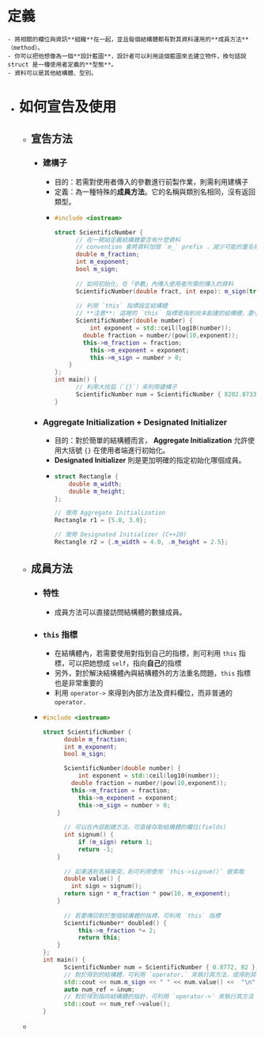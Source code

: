 # 定義
	- 將相關的欄位與資訊**組織**在一起，並且每個結構體都有對其資料運用的**成員方法**（method）。
	- 你可以把他想像為一個**設計藍圖**，設計者可以利用這個藍圖來去建立物件，換句話說 struct 是一種使用者定義的**型態**。
	- 資料可以是其他結構體、型別。
- # 如何宣告及使用
	- ## 宣告方法
		- ### 建構子
			- 目的：若需對使用者傳入的參數進行前製作業，則需利用建構子
			- 定義：為一種特殊的**成員方法**。它的名稱與類別名相同，沒有返回類型。
			- ```cpp
			  #include <iostream>
			  
			  struct ScientificNumber {
			    	// 在一開始定義結構體要含有什麼資料
			    	// convention 會將資料加個 `m_` prefix ，減少可能的重名機會
			    	double m_fraction;
			    	int m_exponent;
			    	bool m_sign;
			    
			    	// 如何初始化，在「參數」內傳入使用者所需的傳入的資料	
			    	ScientificNumber(double fract, int expo): m_sign(true), m_exponent(expo), m_fraction(fract) {}
			    
			    	// 利用 `this` 指標設定結構體
			    	// **注意**: 這裡的 `this` 指標是指到尚未創建的結構體，要小心使用
			    	ScientificNumber(double number) {
			        	int exponent = std::ceil(log10(number));
			          double fraction = number/(pow(10,exponent));
			          this->m_fraction = fraction;
			        	this->m_exponent = exponent;
			        	this->m_sign = number > 0;
			      }
			  };
			  int main() {
			    	// 利用大括弧（`{}`）來利用建構子
			    	ScientificNumber num = ScientificNumber { 8202.87332 };
			  }
			  ```
		- ### Aggregate Initialization + Designated Initializer
			- 目的：對於簡單的結構體而言， **Aggregate Initialization**  允許使用大括號 `{}` 在使用者端進行初始化。
			- **Designated Initializer** 則是更加明確的指定初始化哪個成員。
			- ```cpp
			  struct Rectangle {
			      double m_width;
			      double m_height;
			  };
			  
			  // 使用 Aggregate Initialization
			  Rectangle r1 = {5.0, 3.0};
			  
			  // 使用 Designated Initializer (C++20)
			  Rectangle r2 = {.m_width = 4.0, .m_height = 2.5};
			  ```
	- ## 成員方法
		- ### 特性
			- 成員方法可以直接訪問結構體的數據成員。
		- ### `this`  指標
			- 在結構體內，若需要使用對指到自己的指標，則可利用 `this` 指標，可以把她想成 `self`，指向**自己**的指標
			- 另外，對於解決結構體內與結構體外的方法重名問題，`this` 指標也是非常重要的
			- 利用 `operator->` 來得到內部方法及資料欄位，而非普通的 `operator.`
		- ```cpp
		  #include <iostream>
		  
		  struct ScientificNumber {
		    	double m_fraction;
		    	int m_exponent;
		    	bool m_sign;
		  
		    	ScientificNumber(double number) {
		        	int exponent = std::ceil(log10(number));
		          double fraction = number/(pow(10,exponent));
		          this->m_fraction = fraction;
		        	this->m_exponent = exponent;
		        	this->m_sign = number > 0;
		      }
		    
		    	// 可以在內部創建方法，可直接存取結構體的欄位(fields)
		    	int signum() {
		        	if (m_sign) return 1;
		        	return -1;
		      }
		    
		    	// 如果遇到名稱衝突，則可利用使用 `this->signum()` 做索取
		    	double value() {
		          int sign = signum();
		       	return sign * m_fraction * pow(10, m_exponent);
		      }
		    
		    	// 若要傳回對於整個結構體的指標，可利用 `this` 指標
		    	ScientificNumber* doubled() {
		    		this->m_fraction *= 2;
		        	return this;
		      }
		  };
		  int main() {
		    	ScientificNumber num = ScientificNumber { 0.8772, 82 };
		    	// 對於得到的結構體，可利用 `operator.` 來執行其方法，或得到其欄位
		    	std::cout << num.m_sign << " " << num.value() <<  "\n";
		     	auto num_ref = &num;
		    	// 對於得到指向結構體的指針，可利用 `operator->` 來執行其方法
		    	std::cout << num_ref->value();
		  }
		  ```
	-